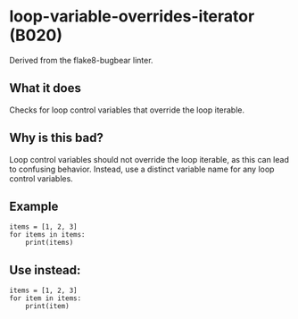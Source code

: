 # loop-variable-overrides-iterator (B020)
Derived from the flake8-bugbear linter.
## What it does
Checks for loop control variables that override the loop iterable.
## Why is this bad?
Loop control variables should not override the loop iterable, as this can
lead to confusing behavior.
Instead, use a distinct variable name for any loop control variables.
## Example
```
items = [1, 2, 3]
for items in items:
    print(items)
```
## Use instead:
```
items = [1, 2, 3]
for item in items:
    print(item)
```